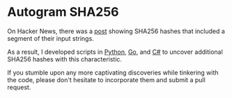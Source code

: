 # Autogram SHA256

On Hacker News, there was a [post](https://news.ycombinator.com/item?id=19003644) showing SHA256 hashes that included a segment of their input strings.

As a result, I developed scripts in [Python](https://github.com/x0axz/Autogram-SHA256/blob/main/Python/autogram-sha256.py), [Go](https://github.com/x0axz/Autogram-SHA256/blob/main/Go/autogram-sha256.go), and [C#](https://github.com/x0axz/Autogram-SHA256/blob/main/C%23/autogram-sha256.cs) to uncover additional SHA256 hashes with this characteristic.

If you stumble upon any more captivating discoveries while tinkering with the code, please don't hesitate to incorporate them and submit a pull request.
